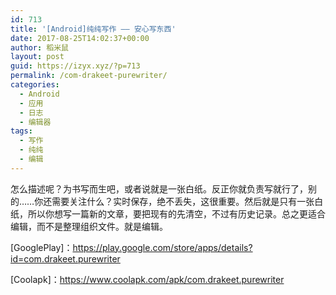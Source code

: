 ```yaml
---
id: 713
title: '[Android]纯纯写作 —— 安心写东西'
date: 2017-08-25T14:02:37+00:00
author: 稻米鼠
layout: post
guid: https://izyx.xyz/?p=713
permalink: /com-drakeet-purewriter/
categories:
  - Android
  - 应用
  - 日志
  - 编辑器
tags:
  - 写作
  - 纯纯
  - 编辑
---
```

怎么描述呢？为书写而生吧，或者说就是一张白纸。反正你就负责写就行了，别的……你还需要关注什么？实时保存，绝不丢失，这很重要。然后就是只有一张白纸，所以你想写一篇新的文章，要把现有的先清空，不过有历史记录。总之更适合编辑，而不是整理组织文件。就是编辑。

[GooglePlay]：<https://play.google.com/store/apps/details?id=com.drakeet.purewriter>

[Coolapk]：<https://www.coolapk.com/apk/com.drakeet.purewriter>